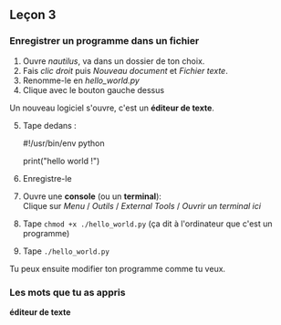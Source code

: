 ## Leçon 3

### Enregistrer un programme dans un fichier

1. Ouvre *nautilus*, va dans un dossier de ton choix.
2. Fais *clic droit* puis *Nouveau document* et *Fichier texte*.
3. Renomme-le en *hello_world.py*
4. Clique avec le bouton gauche dessus

Un nouveau logiciel s'ouvre, c'est un **éditeur de texte**.

5. Tape dedans :

    #!/usr/bin/env python

    print("hello world !")

6. Enregistre-le
7. Ouvre une **console** (ou un **terminal**):  
   Clique sur *Menu* / *Outils* / *External Tools* / *Ouvrir un terminal ici*
8. Tape `chmod +x ./hello_world.py` (ça dit à l'ordinateur que c'est un
   programme)
9. Tape `./hello_world.py`

Tu peux ensuite modifier ton programme comme tu veux.

### Les mots que tu as appris

**éditeur de texte**  

